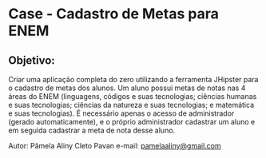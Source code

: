 <h1>Case - Cadastro de Metas para ENEM</h1>

<h2>Objetivo:</h2>
Criar uma aplicação completa do zero utilizando a ferramenta JHipster para o cadastro de metas dos alunos.
Um aluno possui metas de notas nas 4 áreas do ENEM (linguagens, códigos e suas tecnologias; ciências humanas
e suas tecnologias; ciências da natureza e suas tecnologias; e matemática e suas tecnologias).
É necessário apenas o acesso de administrador (gerado automaticamente), e o próprio administrador cadastrar
um aluno e em seguida cadastrar a meta de nota desse aluno.




Autor: Pâmela Aliny Cleto Pavan
e-mail: pamelaaliny@gmail.com
